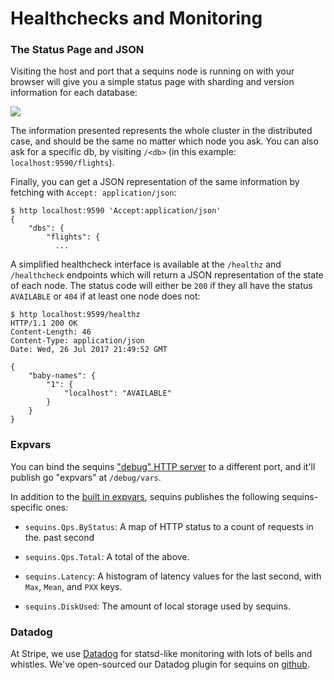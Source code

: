 # Healthchecks and Monitoring

### The Status Page and JSON

Visiting the host and port that a sequins node is running on with your browser
will give you a simple status page with sharding and version information for
each database:

![](status.png)

The information presented represents the whole cluster in the distributed case,
and should be the same no matter which node you ask. You can also ask for a
specific db, by visiting `/<db>` (in this example: `localhost:9590/flights`).

Finally, you can get a JSON representation of the same information by fetching
with `Accept: application/json`:

    $ http localhost:9590 'Accept:application/json'
    {
        "dbs": {
            "flights": {
              ...

A simplified healthcheck interface is available at the `/healthz` and
`/healthcheck` endpoints which will return a JSON representation of the state
of each node. The status code will either be `200` if they all have the status
`AVAILABLE` or `404` if at least one node does not:

    $ http localhost:9599/healthz
    HTTP/1.1 200 OK
    Content-Length: 46
    Content-Type: application/json
    Date: Wed, 26 Jul 2017 21:49:52 GMT
 
    {
        "baby-names": {
            "1": {
                "localhost": "AVAILABLE"
            }
        }
    }

### Expvars

You can bind the sequins ["debug" HTTP
server](../x-1-configuration-reference/README.md#debug) to a different port, and
it'll publish go "expvars" at `/debug/vars`.

In addition to the [built in expvars][goexpvar], sequins publishes the following
sequins-specific ones:

 - `sequins.Qps.ByStatus`: A map of HTTP status to a count of requests in the.
   past second

 - `sequins.Qps.Total`: A total of the above.

 - `sequins.Latency`: A histogram of latency values for the last second, with
   `Max`, `Mean`, and `PXX` keys.

 - `sequins.DiskUsed`: The amount of local storage used by sequins.

[goexpvar]: https://golang.org/pkg/expvar/

### Datadog

At Stripe, we use [Datadog][datadog] for statsd-like monitoring with lots of
bells and whistles. We've open-sourced our Datadog plugin for sequins on
[github][ddcheck].

[datadog]: https://www.datadoghq.com/
[ddcheck]: https://github.com/stripe/datadog-checks/blob/master/checks.d/sequins.py
